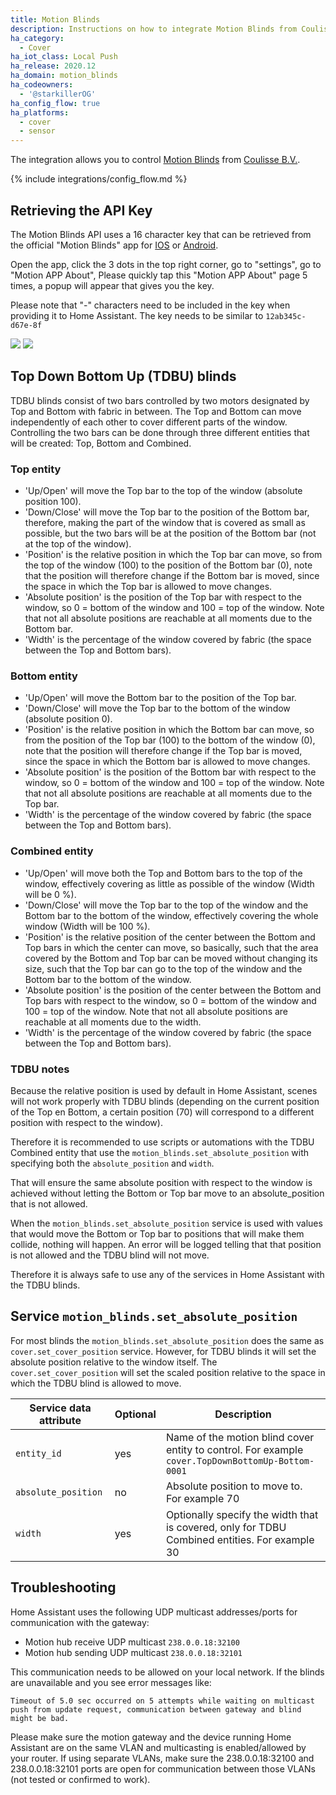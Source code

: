 ```yaml
---
title: Motion Blinds
description: Instructions on how to integrate Motion Blinds from Coulisse B.V. into Home Assistant.
ha_category:
  - Cover
ha_iot_class: Local Push
ha_release: 2020.12
ha_domain: motion_blinds
ha_codeowners:
  - '@starkillerOG'
ha_config_flow: true
ha_platforms:
  - cover
  - sensor
---
```


The integration allows you to control [Motion Blinds](https://motion-blinds.com) from [Coulisse B.V.](https://coulisse.com/products/motion).

{% include integrations/config_flow.md %}

## Retrieving the API Key


The Motion Blinds API uses a 16 character key that can be retrieved from the official "Motion Blinds" app for [IOS](https://apps.apple.com/us/app/motion-blinds/id1437234324) or [Android](https://play.google.com/store/apps/details?id=com.coulisse.motion).

Open the app, click the 3 dots in the top right corner, go to "settings", go to "Motion APP About", Please quickly tap this "Motion APP About" page 5 times, a popup will appear that gives you the key.

Please note that "-" characters need to be included in the key when providing it to Home Assistant. The key needs to be similar to `12ab345c-d67e-8f`

<p class='img'>
<img src='/images/integrations/motion_blinds/Motion_App__get_key_1.jpg' />
<img src='/images/integrations/motion_blinds/Motion_App__get_key_2.jpg' />
</p>

## Top Down Bottom Up (TDBU) blinds

TDBU blinds consist of two bars controlled by two motors designated by Top and Bottom with fabric in between.
The Top and Bottom can move independently of each other to cover different parts of the window.
Controlling the two bars can be done through three different entities that will be created: Top, Bottom and Combined.

### Top entity

- 'Up/Open' will move the Top bar to the top of the window (absolute position 100).
- 'Down/Close' will move the Top bar to the position of the Bottom bar, therefore, making the part of the window that is covered as small as possible, but the two bars will be at the position of the Bottom bar (not at the top of the window).
- 'Position' is the relative position in which the Top bar can move, so from the top of the window (100) to the position of the Bottom bar (0), note that the position will therefore change if the Bottom bar is moved, since the space in which the Top bar is allowed to move changes.
- 'Absolute position' is the position of the Top bar with respect to the window, so 0 = bottom of the window and 100 = top of the window. Note that not all absolute positions are reachable at all moments due to the Bottom bar.
- 'Width' is the percentage of the window covered by fabric (the space between the Top and Bottom bars).

### Bottom entity

- 'Up/Open' will move the Bottom bar to the position of the Top bar.
- 'Down/Close' will move the Top bar to the bottom of the window (absolute position 0).
- 'Position' is the relative position in which the Bottom bar can move, so from the position of the Top bar (100) to the bottom of the window (0), note that the position will therefore change if the Top bar is moved, since the space in which the Bottom bar is allowed to move changes.
- 'Absolute position' is the position of the Bottom bar with respect to the window, so 0 = bottom of the window and 100 = top of the window. Note that not all absolute positions are reachable at all moments due to the Top bar.
- 'Width' is the percentage of the window covered by fabric (the space between the Top and Bottom bars).

### Combined entity

- 'Up/Open' will move both the Top and Bottom bars to the top of the window, effectively covering as little as possible of the window (Width will be 0 %).
- 'Down/Close' will move the Top bar to the top of the window and the Bottom bar to the bottom of the window, effectively covering the whole window (Width will be 100 %).
- 'Position' is the relative position of the center between the Bottom and Top bars in which the center can move, so basically, such that the area covered by the Bottom and Top bar can be moved without changing its size, such that the Top bar can go to the top of the window and the Bottom bar to the bottom of the window.
- 'Absolute position' is the position of the center between the Bottom and Top bars with respect to the window, so 0 = bottom of the window and 100 = top of the window. Note that not all absolute positions are reachable at all moments due to the width.
- 'Width' is the percentage of the window covered by fabric (the space between the Top and Bottom bars).

### TDBU notes

Because the relative position is used by default in Home Assistant, scenes will not work properly with TDBU blinds (depending on the current position of the Top en Bottom, a certain position (70) will correspond to a different position with respect to the window).

Therefore it is recommended to use scripts or automations with the TDBU Combined entity that use the `motion_blinds.set_absolute_position` with specifying both the `absolute_position` and `width`.

That will ensure the same absolute position with respect to the window is achieved without letting the Bottom or Top bar move to an absolute_position that is not allowed.

When the `motion_blinds.set_absolute_position` service is used with values that would move the Bottom or Top bar to positions that will make them collide, nothing will happen. An error will be logged telling that that position is not allowed and the TDBU blind will not move.

Therefore it is always safe to use any of the services in Home Assistant with the TDBU blinds.

## Service `motion_blinds.set_absolute_position`

For most blinds the `motion_blinds.set_absolute_position` does the same as `cover.set_cover_position` service.
However, for TDBU blinds it will set the absolute position relative to the window itself.
The `cover.set_cover_position` will set the scaled position relative to the space in which the TDBU blind is allowed to move.

| Service data attribute | Optional | Description                                                                                       |
| ---------------------- | -------- | ------------------------------------------------------------------------------------------------- |
| `entity_id`            |      yes | Name of the motion blind cover entity to control. For example `cover.TopDownBottomUp-Bottom-0001` |
| `absolute_position`    |       no | Absolute position to move to. For example 70                                                      |
| `width`                |      yes | Optionally specify the width that is covered, only for TDBU Combined entities. For example 30     |

## Troubleshooting

Home Assistant uses the following UDP multicast addresses/ports for communication with the gateway:

- Motion hub receive UDP multicast `238.0.0.18:32100`
- Motion hub sending UDP multicast `238.0.0.18:32101`

This communication needs to be allowed on your local network. If the blinds are unavailable and you see error messages like:

`Timeout of 5.0 sec occurred on 5 attempts while waiting on multicast push from update request, communication between gateway and blind might be bad.`

Please make sure the motion gateway and the device running Home Assistant are on the same VLAN and multicasting is enabled/allowed by your router.
If using separate VLANs, make sure the 238.0.0.18:32100 and 238.0.0.18:32101 ports are open for communication between those VLANs (not tested or confirmed to work).
